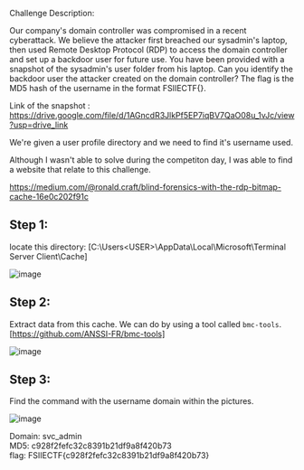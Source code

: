Challenge Description:

Our company's domain controller was compromised in a recent cyberattack. We believe the attacker first breached our sysadmin's laptop, then used Remote Desktop Protocol (RDP) to access the domain controller and set up a backdoor user for future use. You have been provided with a snapshot of the sysadmin's user folder from his laptop. Can you identify the backdoor user the attacker created on the domain controller? The flag is the MD5 hash of the username in the format FSIIECTF{<hash>}.

Link of the snapshot : https://drive.google.com/file/d/1AGncdR3JlkPf5EP7iqBV7QaO08u_1vJc/view?usp=drive_link

We're given a user profile directory and we need to find it's username used.

Although I wasn't able to solve during the competiton day, I was able to find a website that relate to this challenge.

https://medium.com/@ronald.craft/blind-forensics-with-the-rdp-bitmap-cache-16e0c202f91c

## Step 1: 
locate this directory: [C:\Users\<USER>\AppData\Local\Microsoft\Terminal Server Client\Cache\]

![image](https://github.com/user-attachments/assets/6741adac-b132-4bb7-9cef-1310e3dbf201)

## Step 2: 
Extract data from this cache. We can do by using a tool called ```bmc-tools```. [https://github.com/ANSSI-FR/bmc-tools]

![image](https://github.com/user-attachments/assets/60db49be-217f-4bc7-867b-d7b116687874)

## Step 3:
Find the command with the username domain within the pictures.

![image](https://github.com/user-attachments/assets/5f71a407-99dd-4744-8bbe-28a45fa2be65)

Domain: svc_admin
<br>MD5: c928f2fefc32c8391b21df9a8f420b73
<br>flag: FSIIECTF{c928f2fefc32c8391b21df9a8f420b73}
